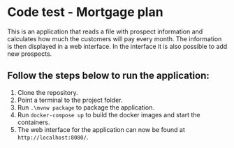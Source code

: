 # Code test - Mortgage plan

This is an application that reads a file with prospect information and calculates how much the customers will pay every month. The information is then
displayed in a web interface. In the interface it is also possible to add new prospects.

## Follow the steps below to run the application:
1. Clone the repository.
2. Point a terminal to the project folder.
3. Run `.\mvnw package` to package the application.
4. Run `docker-compose up` to build the docker images and start the containers.
5. The web interface for the application can now be found at `http://localhost:8080/`.
